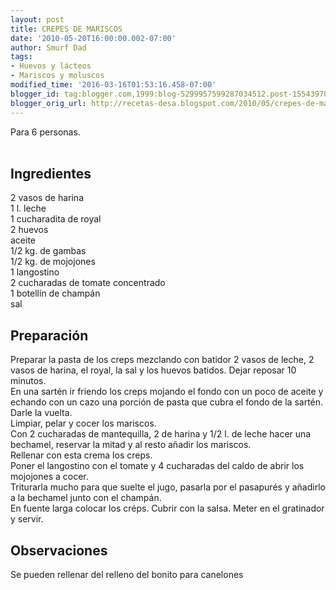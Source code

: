 ```yaml
---
layout: post
title: CREPES DE MARISCOS
date: '2010-05-20T16:00:00.002-07:00'
author: Smurf Dad
tags:
- Huevos y lácteos
- Mariscos y moluscos
modified_time: '2016-03-16T01:53:16.458-07:00'
blogger_id: tag:blogger.com,1999:blog-5299957599287034512.post-1554397090538537001
blogger_orig_url: http://recetas-desa.blogspot.com/2010/05/crepes-de-mariscos.html
---
```


Para 6 personas.<br /><a name='more'></a><br /><h2>Ingredientes</h2><p>2 vasos de harina<br />1 l. leche<br />1 cucharadita de royal<br />2 huevos<br />aceite<br />1/2 kg. de gambas<br />1/2 kg. de mojojones<br />1 langostino<br />2 cucharadas de tomate concentrado<br />1 botell&iacute;n de champ&aacute;n<br />sal</p><h2>Preparaci&oacute;n</h2><p>Preparar la pasta de los creps mezclando con batidor 2 vasos de leche, 2 vasos de harina, el royal, la sal y los huevos batidos. Dejar reposar 10 minutos.<br />En una sart&eacute;n ir friendo los creps mojando el fondo con un poco de aceite y echando con un cazo una porci&oacute;n de pasta que cubra el fondo de la sart&eacute;n. Darle la vuelta.<br />Limpiar, pelar y cocer los mariscos.<br />Con 2 cucharadas de mantequilla, 2 de harina y 1/2 l. de leche hacer una bechamel, reservar la mitad y al resto a&ntilde;adir los mariscos.<br />Rellenar con esta crema los creps.<br />Poner el langostino con el tomate y 4 cucharadas del caldo de abrir los mojojones a cocer.<br />Triturarla mucho para que suelte el jugo, pasarla por el pasapur&eacute;s y a&ntilde;adirlo a la bechamel junto con el champ&aacute;n.<br />En fuente larga colocar los cr&eacute;ps. Cubrir con la salsa. Meter en el gratinador y servir.</p><h2>Observaciones</h2><p>Se pueden rellenar del relleno del bonito para canelones</p>